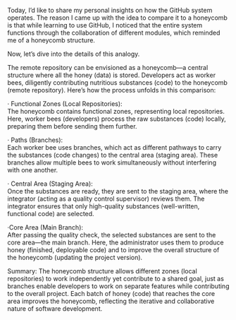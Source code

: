 Today, I’d like to share my personal insights on how the GitHub system operates. The reason I came up with the idea to compare it to a honeycomb is that while learning to use GitHub, I noticed that the entire system functions through the collaboration of different modules, which reminded me of a honeycomb structure.

Now, let’s dive into the details of this analogy.

The remote repository can be envisioned as a honeycomb—a central structure where all the honey (data) is stored. Developers act as worker bees, diligently contributing nutritious substances (code) to the honeycomb (remote repository). Here’s how the process unfolds in this comparison:

· Functional Zones (Local Repositories):\
The honeycomb contains functional zones, representing local repositories. Here, worker bees (developers) process the raw substances (code) locally, preparing them before sending them further.

· Paths (Branches):\
Each worker bee uses branches, which act as different pathways to carry the substances (code changes) to the central area (staging area). These branches allow multiple bees to work simultaneously without interfering with one another.

· Central Area (Staging Area):\
Once the substances are ready, they are sent to the staging area, where the integrator (acting as a quality control supervisor) reviews them. The integrator ensures that only high-quality substances (well-written, functional code) are selected.

·Core Area (Main Branch):\
After passing the quality check, the selected substances are sent to the core area—the main branch. Here, the administrator uses them to produce honey (finished, deployable code) and to improve the overall structure of the honeycomb (updating the project version).

Summary: The honeycomb structure allows different zones (local repositories) to work independently yet contribute to a shared goal, just as branches enable developers to work on separate features while contributing to the overall project. Each batch of honey (code) that reaches the core area improves the honeycomb, reflecting the iterative and collaborative nature of software development.
